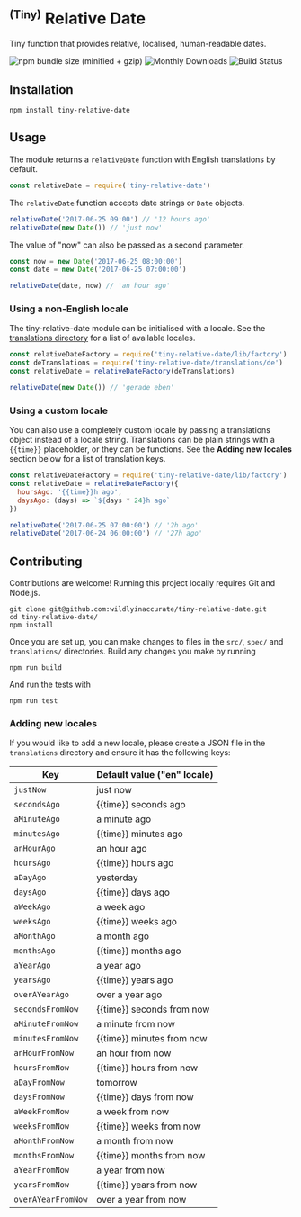 <h1><sup><small>(Tiny)</small></sup> Relative Date</h1>

Tiny function that provides relative, localised, human-readable dates.

![npm bundle size (minified + gzip)](https://img.shields.io/bundlephobia/minzip/tiny-relative-date.svg?style=for-the-badge)
![Monthly Downloads](https://img.shields.io/npm/dm/tiny-relative-date.svg?style=for-the-badge)
![Build Status](https://img.shields.io/travis/wildlyinaccurate/tiny-relative-date.svg?style=for-the-badge)

## Installation

```
npm install tiny-relative-date
```

## Usage

The module returns a `relativeDate` function with English translations by default.

```js
const relativeDate = require('tiny-relative-date')
```

The `relativeDate` function accepts date strings or `Date` objects.

```js
relativeDate('2017-06-25 09:00') // '12 hours ago'
relativeDate(new Date()) // 'just now'
```

The value of "now" can also be passed as a second parameter.

```js
const now = new Date('2017-06-25 08:00:00')
const date = new Date('2017-06-25 07:00:00')

relativeDate(date, now) // 'an hour ago'
```

### Using a non-English locale

The tiny-relative-date module can be initialised with a locale. See the [translations directory](./translations) for a list of available locales.

```js
const relativeDateFactory = require('tiny-relative-date/lib/factory')
const deTranslations = require('tiny-relative-date/translations/de')
const relativeDate = relativeDateFactory(deTranslations)

relativeDate(new Date()) // 'gerade eben'
```

### Using a custom locale

You can also use a completely custom locale by passing a translations object instead of a locale string. Translations can be plain strings with a `{{time}}` placeholder, or they can be functions. See the **Adding new locales** section below for a list of translation keys.

```js
const relativeDateFactory = require('tiny-relative-date/lib/factory')
const relativeDate = relativeDateFactory({
  hoursAgo: '{{time}}h ago',
  daysAgo: (days) => `${days * 24}h ago`
})

relativeDate('2017-06-25 07:00:00') // '2h ago'
relativeDate('2017-06-24 06:00:00') // '27h ago'
```

## Contributing

Contributions are welcome! Running this project locally requires Git and Node.js.

```
git clone git@github.com:wildlyinaccurate/tiny-relative-date.git
cd tiny-relative-date/
npm install
```

Once you are set up, you can make changes to files in the `src/`, `spec/` and `translations/` directories. Build any changes you make by running

```
npm run build
```

And run the tests with

```
npm run test
```

### Adding new locales

If you would like to add a new locale, please create a JSON file in the `translations` directory and ensure it has the following keys:

| Key                    | Default value ("en" locale) |
|------------------------|-----------------------------|
| `justNow`             | just now                    |
| `secondsAgo`          | {{time}} seconds ago        |
| `aMinuteAgo`         | a minute ago                |
| `minutesAgo`          | {{time}} minutes ago        |
| `anHourAgo`          | an hour ago                 |
| `hoursAgo`            | {{time}} hours ago          |
| `aDayAgo`            | yesterday                   |
| `daysAgo`             | {{time}} days ago           |
| `aWeekAgo`           | a week ago                  |
| `weeksAgo`            | {{time}} weeks ago          |
| `aMonthAgo`          | a month ago                 |
| `monthsAgo`           | {{time}} months ago         |
| `aYearAgo`           | a year ago                  |
| `yearsAgo`            | {{time}} years ago          |
| `overAYearAgo`      | over a year ago             |
| `secondsFromNow`     | {{time}} seconds from now   |
| `aMinuteFromNow`    | a minute from now           |
| `minutesFromNow`     | {{time}} minutes from now   |
| `anHourFromNow`     | an hour from now            |
| `hoursFromNow`       | {{time}} hours from now     |
| `aDayFromNow`       | tomorrow                    |
| `daysFromNow`        | {{time}} days from now      |
| `aWeekFromNow`      | a week from now             |
| `weeksFromNow`       | {{time}} weeks from now     |
| `aMonthFromNow`     | a month from now            |
| `monthsFromNow`      | {{time}} months from now    |
| `aYearFromNow`      | a year from now             |
| `yearsFromNow`       | {{time}} years from now     |
| `overAYearFromNow` | over a year from now        |

